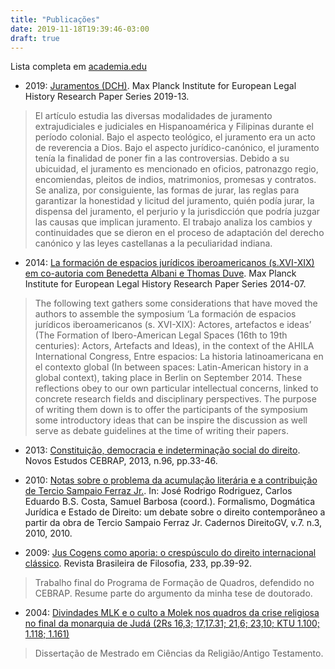 ```yaml
---
title: "Publicações"
date: 2019-11-18T19:39:46-03:00
draft: true
---
```


Lista completa em [academia.edu](https://usp-br.academia.edu/SamuelBarbosa)

- 2019: [Juramentos (DCH)](https://papers.ssrn.com/sol3/papers.cfm?abstract_id=3385528). Max Planck Institute for European Legal History Research Paper Series 2019-13.

> El artículo estudia las diversas modalidades de juramento extrajudiciales e judiciales en Hispanoamérica y Filipinas durante el período colonial. Bajo el aspecto teológico, el juramento era un acto de reverencia a Dios. Bajo el aspecto jurídico-canónico, el juramento tenía la finalidad de poner fin a las controversias. Debido a su ubicuidad, el juramento es mencionado en oficios, patronazgo regio, encomiendas, pleitos de indios, matrimonios, promesas y contratos. Se analiza, por consiguiente, las formas de jurar, las reglas para garantizar la honestidad y licitud del juramento, quién podía jurar, la dispensa del juramento, el perjurio y la jurisdicción que podría juzgar las causas que implican juramento. El trabajo analiza los cambios y continuidades que se dieron en el proceso de adaptación del derecho canónico y las leyes castellanas a la peculiaridad indiana.

- 2014: [La formación de espacios jurídicos iberoamericanos (s.XVI-XIX) em co-autoria com Benedetta Albani e Thomas Duve](https://www.academia.edu/9605129/La_Formaci%C3%B3n_de_Espacios_Jur%C3%ADdicos_Iberoamericanos_S._XVI-XIX_Actores_Artefactos_E_Ideas._Comentarios_Introductorios_The_Formation_of_Iberoamerican_Legal_Spaces_C._XVI-XIX_Actors_Artefacts_and_Ideas._Introductory_Comments_). Max Planck Institute for European Legal History Research Paper Series 2014-07.

> The following text gathers some considerations that have moved the authors to assemble the symposium ‘La formación de espacios jurídicos iberoamericanos (s. XVI-XIX): Actores, artefactos e ideas’ (The Formation of Ibero-American Legal Spaces (16th to 19th centuries): Actors, Artefacts and Ideas), in the context of the AHILA International Congress, Entre espacios: La historia latinoamericana en el contexto global (In between spaces: Latin-American history in a global context), taking place in Berlin on September 2014. These reflections obey to our own particular intellectual concerns, linked to concrete research fields and disciplinary perspectives. The purpose of writing them down is to offer the participants of the symposium some introductory ideas that can be inspire the discussion as well serve as debate guidelines at the time of writing their papers.



- 2013: [Constituição, democracia e indeterminação social do direito](https://www.academia.edu/9089114/Constitui%C3%A7%C3%A3o_democracia_e_indetermina%C3%A7%C3%A3o_social_do_direito._Novos_estud._-_CEBRAP_online_._2013_n.96_pp._33-46._ISSN_0101-3300). Novos Estudos CEBRAP, 2013, n.96, pp.33-46.


- 2010: [Notas sobre o problema da acumulação literária e a contribuição de Tercio Sampaio Ferraz Jr.](https://www.academia.edu/34658171/Notas_sobre_o_problema_da_acumula%C3%A7%C3%A3o_liter%C3%A1ria_e_a_contribui%C3%A7%C3%A3o_de_Tercio_Sampaio_Ferraz_Jr). In: José Rodrigo Rodriguez, Carlos Eduardo B.S. Costa, Samuel Barbosa (coord.). Formalismo, Dogmática Jurídica e Estado de Direito: um debate sobre o direito contemporâneo a partir da obra de Tercio Sampaio Ferraz Jr. Cadernos DireitoGV, v.7. n.3, 2010, 2010.


- 2009: [Jus Cogens como aporia: o crespúsculo do direito internacional clássico](https://www.academia.edu/357986/Jus_cogens_como_aporia_o_crep%C3%BAsculo_do_direito_internacional_cl%C3%A1ssico). Revista Brasileira de Filosofia, 233, pp.39-92.

> Trabalho final do Programa de Formação de Quadros, defendido no CEBRAP. Resume parte do argumento da minha tese de doutorado.


- 2004: [Divindades MLK e o culto a Molek nos quadros da crise religiosa no final da monarquia de Judá (2Rs 16,3; 17,17.31; 21,6; 23,10; KTU 1.100; 1.118; 1.161)](https://www.academia.edu/357989/Divindades_MLK_e_Culto_a_Molek_nos_quadros_da_crise_religiosa_no_final_da_Monarquia_de_Jud%C3%A1_2_Reis_16_3_17_17.31_21_6_23_10_KTU_)

> Dissertação de Mestrado em Ciências da Religião/Antigo Testamento.
